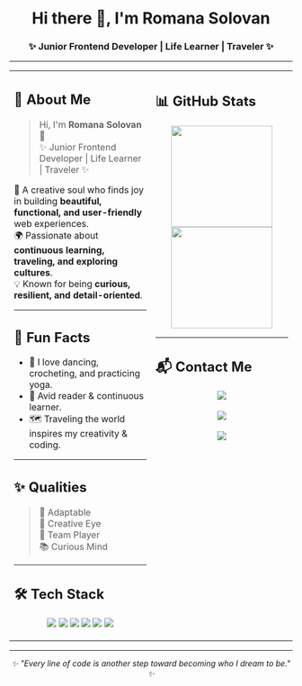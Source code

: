 <h1 align="center">Hi there 👋, I'm Romana Solovan</h1>
<h3 align="center">✨ Junior Frontend Developer | Life Learner | Traveler ✨</h3>

---

<table>
<tr>
<td width="50%" valign="top">

## 💜 About Me  

> Hi, I'm **Romana Solovan** 👋  
> ✨ Junior Frontend Developer | Life Learner | Traveler ✨  

🌸 A creative soul who finds joy in building **beautiful, functional, and user-friendly** web experiences.  
🌍 Passionate about **continuous learning, traveling, and exploring cultures**.  
💡 Known for being **curious, resilient, and detail-oriented**.  

---

## 🌸 Fun Facts  

- 🎨 I love dancing, crocheting, and practicing yoga.  
- 📖 Avid reader & continuous learner.  
- 🗺️ Traveling the world inspires my creativity & coding.  

---

## ✨ Qualities  

> 🌟 Adaptable  
> 💎 Creative Eye  
> 💜 Team Player  
> 📚 Curious Mind  

---
## 🛠 Tech Stack  

<p align="center">
  <img src="https://img.shields.io/badge/HTML5-%23E34F26.svg?style=for-the-badge&logo=html5&logoColor=white" />
  <img src="https://img.shields.io/badge/CSS3-%231572B6.svg?style=for-the-badge&logo=css3&logoColor=white" />
  <img src="https://img.shields.io/badge/JavaScript-%23F7DF1E.svg?style=for-the-badge&logo=javascript&logoColor=black" />
  <img src="https://img.shields.io/badge/TypeScript-%233178C6.svg?style=for-the-badge&logo=typescript&logoColor=white" />
  <img src="https://img.shields.io/badge/React-%2361DAFB.svg?style=for-the-badge&logo=react&logoColor=black" />
  <img src="https://img.shields.io/badge/Node.js-%23339933.svg?style=for-the-badge&logo=node.js&logoColor=white" />
</p>


</td>
<td width="50%" valign="top">

## 📊 GitHub Stats  

<p align="center">
  <img src="https://github-readme-stats.vercel.app/api?username=romanasolovan&show_icons=true&theme=tokyonight&hide_border=true&count_private=true" height="180em" />
  <img src="https://github-readme-stats.vercel.app/api/top-langs/?username=romanasolovan&layout=compact&theme=tokyonight&hide_border=true" height="180em" />
</p>

---

## 📬 Contact Me  

<p align="center">
  <a href="mailto:solo.rv95@gmail.com"><img src="https://img.shields.io/badge/Email-%23EA4335.svg?style=for-the-badge&logo=gmail&logoColor=white" /></a><br><br>
  <a href="https://www.linkedin.com/in/romana-solovan-12b54a2a4/"><img src="https://img.shields.io/badge/LinkedIn-%230A66C2.svg?style=for-the-badge&logo=linkedin&logoColor=white" /></a><br><br>
  <a href="https://github.com/romanasolovan"><img src="https://img.shields.io/badge/GitHub-%23181717.svg?style=for-the-badge&logo=github&logoColor=white" /></a>
</p>

</td>
</tr>
</table>

---

<p align="center"><i>✨ "Every line of code is another step toward becoming who I dream to be." ✨</i></p>



